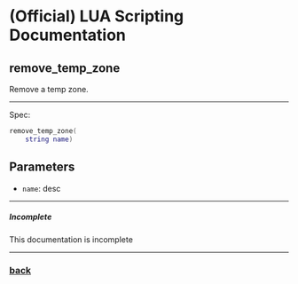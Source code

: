 
# (Official) LUA Scripting Documentation

## remove_temp_zone

Remove a temp zone.

___

Spec:

```lua
remove_temp_zone(
	string name)
```

## Parameters

- `name`: desc

___

##### Incomplete

This documentation is incomplete

___

### [back](../zones)
